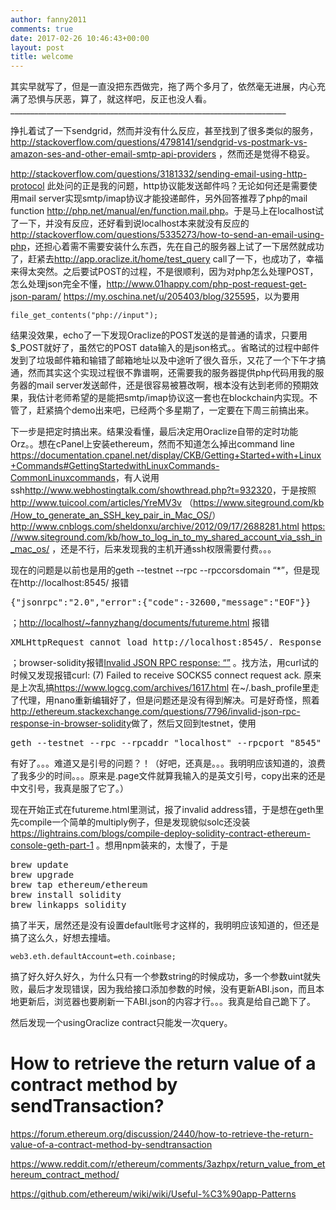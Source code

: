 ```yaml
---
author: fanny2011
comments: true
date: 2017-02-26 10:46:43+00:00
layout: post
title: welcome
---
```


其实早就写了，但是一直没把东西做完，拖了两个多月了，依然毫无进展，内心充满了恐惧与厌恶，算了，就这样吧，反正也没人看。_____________________________________________________________________

挣扎着试了一下sendgrid，然而并没有什么反应，甚至找到了很多类似的服务，<a href="http://stackoverflow.com/questions/4798141/sendgrid-vs-postmark-vs-amazon-ses-and-other-email-smtp-api-providers">http://stackoverflow.com/questions/4798141/sendgrid-vs-postmark-vs-amazon-ses-and-other-email-smtp-api-providers</a> ，然而还是觉得不稳妥。

<a href="http://stackoverflow.com/questions/3181332/sending-email-using-http-protocol">http://stackoverflow.com/questions/3181332/sending-email-using-http-protocol</a> 此处问的正是我的问题，http协议能发送邮件吗？无论如何还是需要使用mail server实现smtp/imap协议才能投递邮件，另外回答推荐了php的mail function <a href="http://php.net/manual/en/function.mail.php">http://php.net/manual/en/function.mail.php</a>。于是马上在localhost试了一下，并没有反应，还好看到说localhost本来就没有反应的<a href="http://stackoverflow.com/questions/5335273/how-to-send-an-email-using-php">http://stackoverflow.com/questions/5335273/how-to-send-an-email-using-php</a>，还担心着需不需要安装什么东西，先在自己的服务器上试了一下居然就成功了，赶紧去<a href="http://app.oraclize.it/home/test_query">http://app.oraclize.it/home/test_query</a> call了一下，也成功了，幸福来得太突然。之后要试POST的过程，不是很顺利，因为对php怎么处理POST，怎么处理json完全不懂，<a href="http://www.01happy.com/php-post-request-get-json-param/">http://www.01happy.com/php-post-request-get-json-param/</a> <a href="https://my.oschina.net/u/205403/blog/325595">https://my.oschina.net/u/205403/blog/325595</a>，以为要用
<pre><code class="php functions">file_get_contents</code><code class="php plain">(</code><code class="php string">"php://input"</code><code class="php plain">);</code></pre>
结果没效果，echo了一下发现Oraclize的POST发送的是普通的请求，只要用$_POST就好了，虽然它的POST data输入的是json格式。。省略试的过程中邮件发到了垃圾邮件箱和输错了邮箱地址以及中途听了很久音乐，又花了一个下午才搞通，然而其实这个实现过程很不靠谱啊，还需要我的服务器提供php代码用我的服务器的mail server发送邮件，还是很容易被篡改啊，根本没有达到老师的预期效果，我估计老师希望的是能把smtp/imap协议这一套也在blockchain内实现。不管了，赶紧搞个demo出来吧，已经两个多星期了，一定要在下周三前搞出来。

下一步是把定时搞出来。结果没看懂，最后决定用Oraclize自带的定时功能Orz。。想在cPanel上安装ethereum，然而不知道怎么掉出command line <a href="https://documentation.cpanel.net/display/CKB/Getting+Started+with+Linux+Commands#GettingStartedwithLinuxCommands-CommonLinuxcommands">https://documentation.cpanel.net/display/CKB/Getting+Started+with+Linux+Commands#GettingStartedwithLinuxCommands-CommonLinuxcommands</a>，有人说用ssh<a href="http://www.webhostingtalk.com/showthread.php?t=932320">http://www.webhostingtalk.com/showthread.php?t=932320</a>，于是按照<a href="http://www.tuicool.com/articles/YreMV3v">http://www.tuicool.com/articles/YreMV3v</a> （<a href="https://www.siteground.com/kb/How_to_generate_an_SSH_key_pair_in_Mac_OS/">https://www.siteground.com/kb/How_to_generate_an_SSH_key_pair_in_Mac_OS/</a>）<a href="http://www.cnblogs.com/sheldonxu/archive/2012/09/17/2688281.html">http://www.cnblogs.com/sheldonxu/archive/2012/09/17/2688281.html</a> <a href="https://www.siteground.com/kb/how_to_log_in_to_my_shared_account_via_ssh_in_mac_os/">https://www.siteground.com/kb/how_to_log_in_to_my_shared_account_via_ssh_in_mac_os/</a> ，还是不行，后来发现我的主机开通ssh权限需要付费。。。

现在的问题是以前也是用的<span class="s1">geth --testnet --rpc --rpccorsdomain “*”</span>，但是现在http://localhost:8545/ 报错
<pre>{"jsonrpc":"2.0","error":{"code":-32600,"message":"EOF"}}</pre>
；<a href="http://localhost/~fannyzhang/documents/futureme.html">http://localhost/~fannyzhang/documents/futureme.html</a> 报错
<pre>XMLHttpRequest cannot load http://localhost:8545/. Response to preflight request doesn't pass access control check: No 'Access-Control-Allow-Origin' header is present on the requested resource. Origin 'http://localhost' is therefore not allowed access.</pre>
；browser-solidity报错<a class="question-hyperlink" href="http://ethereum.stackexchange.com/questions/7796/invalid-json-rpc-response-in-browser-solidity">Invalid JSON RPC response: “”</a> 。找方法，用curl试的时候又发现报错<span class="s1">curl: (7) Failed to receive SOCKS5 connect request ack. 原来是上次乱搞<a href="https://www.logcg.com/archives/1617.html">https://www.logcg.com/archives/1617.html</a> 在~/.bash_profile里走了代理，用nano重新编辑好了，但是问题还是没有得到解决。可是好奇怪，照着<a href="http://ethereum.stackexchange.com/questions/7796/invalid-json-rpc-response-in-browser-solidity">http://ethereum.stackexchange.com/questions/7796/invalid-json-rpc-response-in-browser-solidity</a>做了，然后又回到testnet，使用</span>
<pre class="p1"><span class="s1">geth --testnet --rpc --rpcaddr "localhost" --rpcport "8545" --rpccorsdomain "*" --unlock 0 console</span></pre>
<p class="p1">有好了。。。难道又是引号的问题？！（好吧，还真是。。。我明明应该知道的，浪费了我多少的时间。。。原来是.page文件就算我输入的是英文引号，copy出来的还是中文引号，我真是服了它了。）</p>
<p class="p1">现在开始正式在futureme.html里测试，报了invalid address错，于是想在geth里先compile一个简单的multiply例子，但是发现貌似solc还没装<a href="https://lightrains.com/blogs/compile-deploy-solidity-contract-ethereum-console-geth-part-1">https://lightrains.com/blogs/compile-deploy-solidity-contract-ethereum-console-geth-part-1</a> 。想用npm装来的，太慢了，于是</p>

<pre><span class="nx">brew</span> <span class="nx">update</span>
<span class="nx">brew</span> <span class="nx">upgrade</span>
<span class="nx">brew</span> <span class="nx">tap</span> <span class="nx">ethereum</span><span class="o">/</span><span class="nx">ethereum</span>
<span class="nx">brew</span> <span class="nx">install</span> <span class="nx">solidity</span>
<span class="nx">brew</span> <span class="nx">linkapps</span> <span class="nx">solidity</span></pre>
<p class="p1">搞了半天，居然还是没有设置default账号才这样的，我明明应该知道的，但还是搞了这么久，好想去撞墙。</p>

<pre><code>web3.eth.defaultAccount=eth.coinbase;</code></pre>
搞了好久好久好久，为什么只有一个参数string的时候成功，多一个参数uint就失败，最后才发现错误，因为我给接口添加参数的时候，没有更新ABI.json，而且本地更新后，浏览器也要刷新一下ABI.json的内容才行。。。我真是给自己跪下了。

然后发现一个usingOraclize contract只能发一次query。
<h1>How to retrieve the return value of a contract method by sendTransaction?</h1>
<p class="p1"><a href="https://forum.ethereum.org/discussion/2440/how-to-retrieve-the-return-value-of-a-contract-method-by-sendtransaction">https://forum.ethereum.org/discussion/2440/how-to-retrieve-the-return-value-of-a-contract-method-by-sendtransaction</a></p>
<p class="p1"><a href="https://www.reddit.com/r/ethereum/comments/3azhpx/return_value_from_ethereum_contract_method/">https://www.reddit.com/r/ethereum/comments/3azhpx/return_value_from_ethereum_contract_method/</a></p>
<p class="p1"><a href="https://github.com/ethereum/wiki/wiki/Useful-%C3%90app-Patterns">https://github.com/ethereum/wiki/wiki/Useful-%C3%90app-Patterns</a></p>